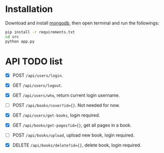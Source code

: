 # Installation
Download and install [mongodb](https://www.mongodb.com/), then open terminal and run the followings:

```sh
pip install -r requirements.txt
cd src
python app.py
```

# API TODO list

- [x] POST `/api/users/login`.
- [x] GET `/api/users/logout`.
- [x] GET `/api/users/who`, return current login username.
- [ ] POST `/api/books/cover?id={}`. Not needed for now.
- [x] GET `/api/users/get-books`, login required.
- [x] GET `/api/books/get-pages?id={}`, get all pages in a book.
- [ ] POST `/api/books/upload`, upload new book, login required. 
- [x] DELETE `/api/books/delete?id={}`, delete book, login required.

